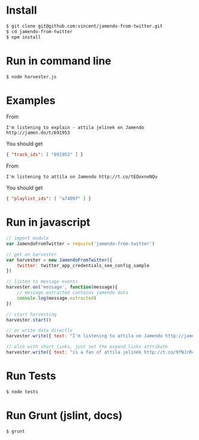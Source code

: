 # Install
```bash
$ git clone git@github.com:vincent/jamendo-from-twitter.git
$ cd jamendo-from-twitter
$ npm install
```

# Run in command line
```bash
$ node harvester.js
```

# Examples
From 
```
I'm listening to explain - attila jelinek on Jamendo http://jamen.do/t/691953
```
You should get
```json
{ "track_ids": [ "691953" ] }
```

From 
```
I'm listening to attila on Jamendo http://t.co/tEQoxneNQu
```
You should get
```json
{ "playlist_ids": [ "a74097" ] }
```


# Run in javascript
```javascript
// import module
var JamendoFromTwitter = require('jamendo-from-twitter')

// get an harvester
var harvester = new JamendoFromTwitter({
	twitter: twitter_app_credentials_see_config_sample
})

// listen to message events
harvester.on('message', function(message){
	// message.extracted contains jamendo data
	console.log(message.extracted)
})

// start harvesting
harvester.start()

// or write data directly
harvester.write({ text: "I'm listening to attila on Jamendo http://jamen.do/t/691953" })

// also with short links, just set the expand_links attribute
harvester.write({ text: "is a fan of attila jelinek http://t.co/9fNJrR4pNI", expand_links: true })
```

# Run Tests
```bash
$ node tests
```

# Run Grunt (jslint, docs)
```bash
$ grunt
```
